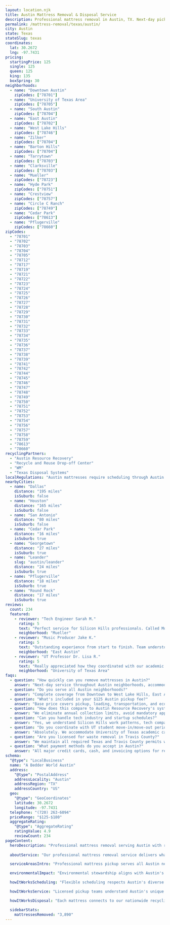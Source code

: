 ```yaml
---
layout: location.njk
title: Austin Mattress Removal & Disposal Service
description: Professional mattress removal in Austin, TX. Next-day pickup  Licensed, insured, and eco-friendly serving Silicon Hills and the Live Music Capital of the World.
permalink: /mattress-removal/texas/austin/
city: Austin
state: Texas
stateSlug: texas
coordinates:
  lat: 30.2672
  lng: -97.7431
pricing:
  startingPrice: 125
  single: 125
  queen: 125
  king: 135
  boxSpring: 30
neighborhoods:
  - name: "Downtown Austin"
    zipCodes: ["78701"]
  - name: "University of Texas Area"
    zipCodes: ["78705"]
  - name: "South Austin"
    zipCodes: ["78704"]
  - name: "East Austin"
    zipCodes: ["78702"]
  - name: "West Lake Hills"
    zipCodes: ["78746"]
  - name: "Zilker"
    zipCodes: ["78704"]
  - name: "Barton Hills"
    zipCodes: ["78704"]
  - name: "Tarrytown"
    zipCodes: ["78703"]
  - name: "Clarksville"
    zipCodes: ["78703"]
  - name: "Mueller"
    zipCodes: ["78723"]
  - name: "Hyde Park"
    zipCodes: ["78751"]
  - name: "Crestview"
    zipCodes: ["78757"]
  - name: "Circle C Ranch"
    zipCodes: ["78749"]
  - name: "Cedar Park"
    zipCodes: ["78613"]
  - name: "Pflugerville"
    zipCodes: ["78660"]
zipCodes: 
  - "78701"
  - "78702"
  - "78703"
  - "78704"
  - "78705"
  - "78712"
  - "78717"
  - "78719"
  - "78721"
  - "78722"
  - "78723"
  - "78724"
  - "78725"
  - "78726"
  - "78727"
  - "78728"
  - "78729"
  - "78730"
  - "78731"
  - "78732"
  - "78733"
  - "78734"
  - "78735"
  - "78736"
  - "78737"
  - "78738"
  - "78739"
  - "78741"
  - "78742"
  - "78744"
  - "78745"
  - "78746"
  - "78747"
  - "78748"
  - "78749"
  - "78750"
  - "78751"
  - "78752"
  - "78753"
  - "78754"
  - "78756"
  - "78757"
  - "78758"
  - "78759"
  - "78613"
  - "78660"
recyclingPartners:
  - "Austin Resource Recovery"
  - "Recycle and Reuse Drop-off Center"
  - "WM"
  - "Texas Disposal Systems"
localRegulations: "Austin mattresses require scheduling through Austin Resource Recovery's on-demand bulk collection system (effective January 2025) using the Austin Recycles app, online portal, or 3-1-1 calls, limited to three collections per address per calendar year. Items must be placed curbside by 5:30 AM on appointment dates, with residents paying a mandatory $5.45 monthly Clean Community Fee. Alternatively, residents can schedule appointments at the Recycle and Reuse Drop-off Center through the app. Our professional service eliminates these scheduling limitations and municipal coordination entirely - no annual collection limits, no 5:30 AM curbside placement requirements, no app downloads, and no appointment scheduling conflicts. We provide immediate next-day pickup with transparent pricing, making us the superior choice for Austin residents who value convenience and reliability over Austin Resource Recovery's limited municipal system."
nearbyCities:
  - name: "Dallas"
    distance: "195 miles"
    isSuburb: false
  - name: "Houston"
    distance: "165 miles"
    isSuburb: false
  - name: "San Antonio"
    distance: "80 miles"
    isSuburb: false
  - name: "Cedar Park"
    distance: "16 miles"
    isSuburb: true
  - name: "Georgetown"
    distance: "27 miles"
    isSuburb: true
  - name: "Leander"
    slug: "austin/leander"
    distance: "24 miles"
    isSuburb: true
  - name: "Pflugerville"
    distance: "18 miles"
    isSuburb: true
  - name: "Round Rock"
    distance: "17 miles"
    isSuburb: true
reviews:
  count: 234
  featured:
    - reviewer: "Tech Engineer Sarah M."
      rating: 5
      text: "Perfect service for Silicon Hills professionals. Called Monday morning and they picked up Tuesday afternoon exactly as scheduled. Much easier than dealing with Austin Resource Recovery's app scheduling system and annual limits."
      neighborhood: "Mueller"
    - reviewer: "Music Producer Jake K."
      rating: 5
      text: "Outstanding experience from start to finish. Team understood our studio schedule around SXSW prep and handled everything professionally. Fair pricing and no municipal hassles."
      neighborhood: "East Austin"
    - reviewer: "UT Professor Dr. Lisa R."
      rating: 5
      text: "Really appreciated how they coordinated with our academic calendar and student move-out timing. Showed up exactly when promised and completed the job quickly and cleanly."
      neighborhood: "University of Texas Area"
faqs:
  - question: "How quickly can you remove mattresses in Austin?"
    answer: "Next-day service throughout Austin neighborhoods, accommodating Silicon Hills tech schedules, UT academic calendars, SXSW timing, and the practical needs of the Live Music Capital of the World."
  - question: "Do you serve all Austin neighborhoods?"
    answer: "Complete coverage from Downtown to West Lake Hills, East Austin to Zilker, across all ZIP codes 78701-78660 including Mueller, Tarrytown, and Cedar Park areas."
  - question: "What's included in your $125 Austin pickup fee?"
    answer: "Base price covers pickup, loading, transportation, and eco-friendly recycling for one mattress. Box springs add $30 each."
  - question: "How does this compare to Austin Resource Recovery's system?"
    answer: "We eliminate annual collection limits, avoid mandatory app scheduling, skip 5:30 AM curbside placement requirements, and provide immediate next-day pickup without Austin's municipal coordination constraints."
  - question: "Can you handle tech industry and startup schedules?"
    answer: "Yes, we understand Silicon Hills work patterns, tech company relocations, startup timing, and the demanding schedules of Austin's 3,000+ technology companies including Apple, Google, Tesla, and Meta."
  - question: "Do you coordinate with UT student move-in/move-out periods?"
    answer: "Absolutely. We accommodate University of Texas academic calendars, student housing transitions, faculty moves, and the scheduling needs of UT's 53,864 students and 18,000 faculty/staff."
  - question: "Are you licensed for waste removal in Travis County?"
    answer: "We maintain all required Texas and Travis County permits with comprehensive insurance, providing compliant disposal through our nationwide recycling network."
  - question: "What payment methods do you accept in Austin?"
    answer: "All major credit cards, cash, and invoicing options for residents, tech professionals, university community, musicians, and local businesses."
schema:
  "@type": "LocalBusiness"
  name: "A Bedder World Austin"
  address:
    "@type": "PostalAddress"
    addressLocality: "Austin"
    addressRegion: "TX"
    addressCountry: "US"
  geo:
    "@type": "GeoCoordinates" 
    latitude: 30.2672
    longitude: -97.7431
  telephone: "(720) 263-6094"
  priceRange: "$125-$180"
  aggregateRating:
    "@type": "AggregateRating"
    ratingValue: 4.9
    reviewCount: 234
pageContent:
  heroDescription: "Professional mattress removal serving Austin with reliable next-day pickup. Part of our nationwide network that has recycled over 1 million mattresses, we provide fast, licensed, insured service for Silicon Hills and the Live Music Capital of the World. Book online today."
  
  aboutService: "Our professional mattress removal service delivers what Austin's 989,252 busy residents need: fast, reliable pickup without the hassles of municipal scheduling. Whether you're a Silicon Hills tech professional managing demanding startup timelines at Apple, Google, Tesla, or Meta, a UT student navigating the academic calendar with 53,864 fellow students, or a Live Music Capital creative working around SXSW and ACL Festival schedules, we make mattress disposal simple with next-day pickup you can book online in minutes. Austin Resource Recovery's restrictive system requires app downloads, limits you to just 3 collections per year, demands 5:30 AM curbside placement, and charges mandatory monthly fees. Our service eliminates these constraints entirely - no annual limits, no early morning requirements, no app hassles, just professional pickup when you need it. Tech professionals in Mueller appreciate our flexibility around corporate relocations and demanding schedules, while East Austin creatives value service that accommodates irregular project timelines. University community members benefit from coordination with academic calendars and housing transitions, while established neighborhood families enjoy respectful service that fits busy lifestyles. Each collected mattress flows through our proven national recycling network with 80% material recovery rates, supporting Austin's Climate Equity Plan goal of net-zero emissions by 2040 and Zero Waste Initiative targeting 90% landfill diversion - professional service that serves both your schedule and Austin's environmental leadership."

  serviceAreasIntro: "Professional mattress pickup serves all Austin neighborhoods from Downtown to West Lake Hills, expertly coordinating with Silicon Hills tech schedules, UT academic calendars, and music industry timing. From historic districts like Clarksville to innovative developments like Mueller, our operations understand diverse community needs including tech relocations, student housing transitions, and creative professional schedules. Service flexibility accommodates SXSW periods, ACL Festival timing, UT move-in/move-out, and the practical disposal requirements of Texas's Live Music Capital and premier technology hub."

  environmentalImpact: "Environmental stewardship aligns with Austin's progressive Climate Equity Plan targeting net-zero community-wide emissions by 2040 and the city's Zero Waste Initiative aiming for 90% landfill diversion. Our mattress recycling initiative ensures 80% of collected materials avoid Travis County landfills, instead flowing into manufacturing processes that create new products while supporting Austin's sustainability leadership. Steel springs become construction materials, foam components transform into padding for various applications, and textile materials gain new purpose through advanced processing. This responsible approach preserves the natural beauty of the Colorado River corridor, supports the city's 50% tree canopy goal by 2050, and reinforces Austin's commitment as an environmental leader in Texas, perfectly complementing initiatives like Austin Energy's renewable programs and the city's comprehensive green building standards."

  howItWorksScheduling: "Flexible scheduling respects Austin's diverse community patterns including Silicon Hills tech demands, University of Texas academic timing, music industry schedules, and the practical needs of the Live Music Capital of the World and premier Texas technology hub."

  howItWorksService: "Licensed pickup teams understand Austin's unique access requirements from downtown high-rises to West Lake Hills estates, tech campus logistics, university housing protocols, and music venue scheduling, handling all Travis County disposal requirements with expertise tailored to both Austin's cultural creativity and technological innovation."

  howItWorksDisposal: "Each mattress connects to our nationwide recycling network's proven processing capabilities, where Texas environmental standards guide component recovery through sustainable manufacturing partnerships that support Austin's Climate Equity Plan, Zero Waste goals, and position as a national leader in environmental sustainability and circular economy innovation."

  sidebarStats:
    mattressesRemoved: "3,890"
---
```

